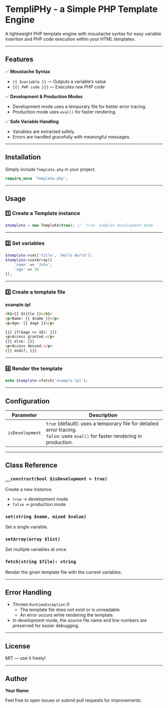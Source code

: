 
# TempliPHy - a Simple PHP Template Engine

A lightweight PHP template engine with moustache syntax for easy variable insertion and PHP code execution within your HTML templates.

---

## Features

✅ **Moustache Syntax**

- `{{ $variable }}` — Outputs a variable’s value  
- `{{{ PHP code }}}` — Executes raw PHP code

✅ **Development & Production Modes**

- Development mode uses a temporary file for better error tracing.
- Production mode uses `eval()` for faster rendering.

✅ **Safe Variable Handling**

- Variables are extracted safely.
- Errors are handled gracefully with meaningful messages.

---

## Installation

Simply include `Template.php` in your project.

```php
require_once 'Template.php';
```

---

## Usage

### 1️⃣ Create a Template instance

```php
$template = new Template(true); // `true` enables development mode
```

---

### 2️⃣ Set variables

```php
$template->set('title', 'Hello World');
$template->setArray([
    'name' => 'John',
    'age' => 30
]);
```

---

### 3️⃣ Create a template file

**example.tpl**

```html
<h1>{{ $title }}</h1>
<p>Name: {{ $name }}</p>
<p>Age: {{ $age }}</p>

{{{ if($age >= 18): }}}
<p>Access granted.</p>
{{{ else: }}}
<p>Access denied.</p>
{{{ endif; }}}
```

---

### 4️⃣ Render the template

```php
echo $template->fetch('example.tpl');
```

---

## Configuration

| Parameter | Description |
|-----------|--------------|
| `isDevelopment` | `true` (default): uses a temporary file for detailed error tracing. <br> `false`: uses `eval()` for faster rendering in production. |

---

## Class Reference

### `__construct(bool $isDevelopment = true)`

Create a new instance.  
- `true` → development mode  
- `false` → production mode

### `set(string $name, mixed $value)`

Set a single variable.

### `setArray(array $list)`

Set multiple variables at once.

### `fetch(string $file): string`

Render the given template file with the current variables.

---

## Error Handling

- Throws `RuntimeException` if:
  - The template file does not exist or is unreadable.
  - An error occurs while rendering the template.
- In development mode, the source file name and line numbers are preserved for easier debugging.

---

## License

MIT — use it freely!

---

## Author

**Your Name**

Feel free to open issues or submit pull requests for improvements.
